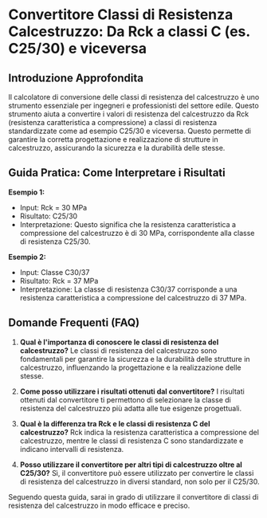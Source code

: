 # Convertitore Classi di Resistenza Calcestruzzo: Da Rck a classi C (es. C25/30) e viceversa

## Introduzione Approfondita
Il calcolatore di conversione delle classi di resistenza del calcestruzzo è uno strumento essenziale per ingegneri e professionisti del settore edile. Questo strumento aiuta a convertire i valori di resistenza del calcestruzzo da Rck (resistenza caratteristica a compressione) a classi di resistenza standardizzate come ad esempio C25/30 e viceversa. Questo permette di garantire la corretta progettazione e realizzazione di strutture in calcestruzzo, assicurando la sicurezza e la durabilità delle stesse.

## Guida Pratica: Come Interpretare i Risultati
**Esempio 1:**
- Input: Rck = 30 MPa
- Risultato: C25/30
- Interpretazione: Questo significa che la resistenza caratteristica a compressione del calcestruzzo è di 30 MPa, corrispondente alla classe di resistenza C25/30.

**Esempio 2:**
- Input: Classe C30/37
- Risultato: Rck = 37 MPa
- Interpretazione: La classe di resistenza C30/37 corrisponde a una resistenza caratteristica a compressione del calcestruzzo di 37 MPa.

## Domande Frequenti (FAQ)
1. **Qual è l'importanza di conoscere le classi di resistenza del calcestruzzo?**
   Le classi di resistenza del calcestruzzo sono fondamentali per garantire la sicurezza e la durabilità delle strutture in calcestruzzo, influenzando la progettazione e la realizzazione delle stesse.

2. **Come posso utilizzare i risultati ottenuti dal convertitore?**
   I risultati ottenuti dal convertitore ti permettono di selezionare la classe di resistenza del calcestruzzo più adatta alle tue esigenze progettuali.

3. **Qual è la differenza tra Rck e le classi di resistenza C del calcestruzzo?**
   Rck indica la resistenza caratteristica a compressione del calcestruzzo, mentre le classi di resistenza C sono standardizzate e indicano intervalli di resistenza.

4. **Posso utilizzare il convertitore per altri tipi di calcestruzzo oltre al C25/30?**
   Sì, il convertitore può essere utilizzato per convertire le classi di resistenza del calcestruzzo in diversi standard, non solo per il C25/30.

Seguendo questa guida, sarai in grado di utilizzare il convertitore di classi di resistenza del calcestruzzo in modo efficace e preciso.